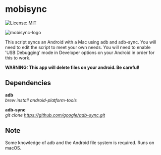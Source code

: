 # mobisync

[![License: MIT](https://img.shields.io/badge/License-MIT-red.svg)](https://opensource.org/licenses/MIT)

![mobisync-logo](https://gugulet.hu/site/wp-content/uploads/mobisync-logo-1200x600-1.png)

This script syncs an Android with a Mac using adb and adb-sync. You will need to edit the script to meet your own needs. You will need to enable 'USB Debugging' mode in Developer options on your Android in order for this to work.

**WARNING: This app will delete files on your android. Be careful!**

## Dependencies

**adb**  
_brew install android-platform-tools_

**adb-sync**  
_git clone https://github.com/google/adb-sync.git_

## Note

Some knowledge of adb and the Android file system is required. Runs on macOS.
